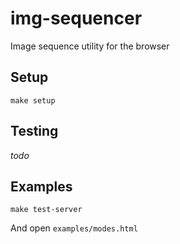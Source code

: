 # img-sequencer

Image sequence utility for the browser

## Setup

```
make setup
```

## Testing

*todo*

## Examples

```
make test-server
```

And open ```examples/modes.html```